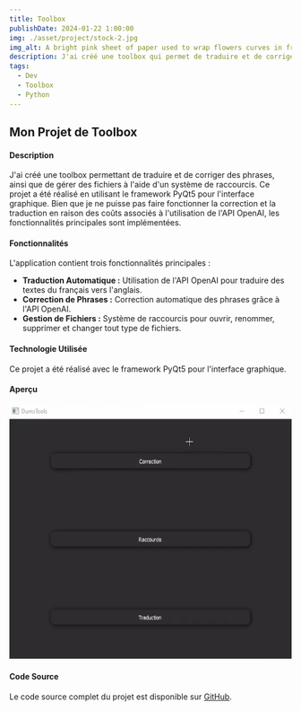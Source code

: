 ```yaml
---
title: Toolbox
publishDate: 2024-01-22 1:00:00
img: ./asset/project/stock-2.jpg
img_alt: A bright pink sheet of paper used to wrap flowers curves in front of rich blue background
description: J'ai créé une toolbox qui permet de traduire et de corriger des phrases, ainsi qu'un système de raccourcis qui ouvre des fichiers
tags:
  - Dev
  - Toolbox
  - Python
---
```

## Mon Projet de Toolbox

#### Description

J'ai créé une toolbox permettant de traduire et de corriger des phrases, ainsi que de gérer des fichiers à l'aide d'un système de raccourcis. Ce projet a été réalisé en utilisant le framework PyQt5 pour l'interface graphique. Bien que je ne puisse pas faire fonctionner la correction et la traduction en raison des coûts associés à l'utilisation de l'API OpenAI, les fonctionnalités principales sont implémentées.

#### Fonctionnalités

L'application contient trois fonctionnalités principales :

- **Traduction Automatique :** Utilisation de l'API OpenAI pour traduire des textes du français vers l'anglais.
- **Correction de Phrases :** Correction automatique des phrases grâce à l'API OpenAI.
- **Gestion de Fichiers :** Système de raccourcis pour ouvrir, renommer, supprimer et changer tout type de fichiers.

#### Technologie Utilisée

Ce projet a été réalisé avec le framework PyQt5 pour l'interface graphique.

#### Aperçu

![Toolbox](./asset/project/toolbox.gif)

#### Code Source

Le code source complet du projet est disponible sur [GitHub](https://github.com/gus5900000/DumsTools).